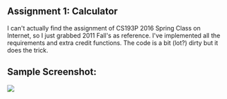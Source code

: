 Assignment 1: Calculator
----
I can't actually find the assignment of CS193P 2016 Spring Class on Internet, so I just grabbed 2011 Fall's as reference. I've implemented all the requirements and extra credit functions. The code is a bit (lot?) dirty but it does the trick.


Sample Screenshot:
-----
![](https://i.imgur.com/13wl26o.png)
